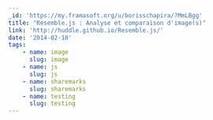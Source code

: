 ```yaml
---
_id: 'https://my.framasoft.org/u/borisschapira/?MmLBgg'
title: "Resemble.js : Analyse et comparaison d'image(s)"
link: 'http://huddle.github.io/Resemble.js/'
date: '2014-02-18'
tags:
    - name: image
      slug: image
    - name: js
      slug: js
    - name: sharemarks
      slug: sharemarks
    - name: testing
      slug: testing
---
```


<div class="markdown"><p></p></div>
